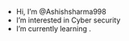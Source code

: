 - Hi, I’m @Ashishsharma998
- I’m interested in Cyber security 
- I’m currently learning .

<!---
Ashishsharma998/Ashishsharma998 is a ✨ special ✨ repository because its `README.md` (this file) appears on your GitHub profile.
You can click the Preview link to take a look at your changes.
--->
